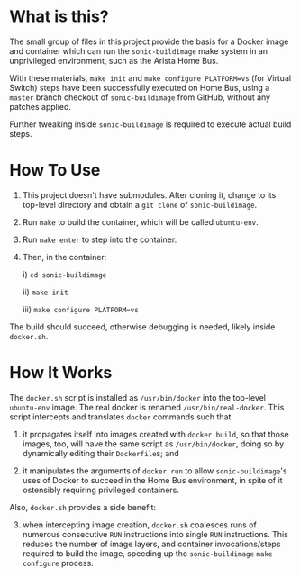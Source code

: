 # What is this?

The small group of files in this project provide the basis for a Docker image and container
which can run the `sonic-buildimage` make system in an unprivileged environment,
such as the Arista Home Bus.

With these materials, `make init` and `make configure PLATFORM=vs` (for Virtual Switch)
steps have been successfully executed on Home Bus, using a `master` branch checkout of
`sonic-buildimage` from GitHub, without any patches applied.

Further tweaking inside `sonic-buildimage` is required to execute actual build steps.

# How To Use

1. This project doesn't have submodules. After cloning it, change to its top-level
   directory and obtain a `git clone` of `sonic-buildimage`.

2. Run `make` to build the container, which will be called `ubuntu-env`.

3. Run `make enter` to step into the container.

4. Then, in the container:

   i)  `cd sonic-buildimage`
   
   ii) `make init`

   iii) `make configure PLATFORM=vs`

The build should succeed, otherwise debugging is needed, likely inside `docker.sh`.

# How It Works

The `docker.sh` script is installed as `/usr/bin/docker` into the top-level
`ubuntu-env` image. The real docker is renamed `/usr/bin/real-docker`.
This script intercepts and translates `docker` commands such that

1. it propagates itself into images created with `docker build`, so that those
   images, too, will have the same script as `/usr/bin/docker`, doing so
   by dynamically editing their `Dockerfile`s; and

2. it manipulates the arguments of `docker run` to allow `sonic-buildimage`'s
   uses of Docker to succeed in the Home Bus environment, in spite of it
   ostensibly requiring privileged containers.

Also, `docker.sh` provides a side benefit:

3. when intercepting image creation, `docker.sh` coalesces runs of numerous
   consecutive `RUN` instructions into single `RUN` instructions. This
   reduces the number of image layers, and container invocations/steps
   required to build the image, speeding up the `sonic-buildimage`
   `make configure` process.

